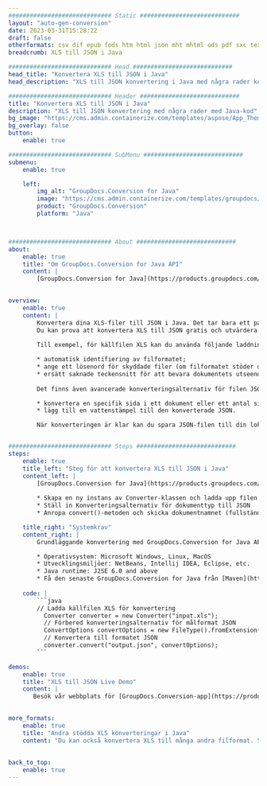 ```yaml
---
############################# Static ############################
layout: "auto-gen-conversion"
date: 2023-03-31T15:28:22
draft: false
otherformats: csv dif epub fods htm html json mht mhtml ods pdf sxc tex tsv xlam xls xlsb xlsm xlsx xlt xltm xltx xml xps
breadcrumb: XLS till JSON i Java

############################# Head ############################
head_title: "Konvertera XLS till JSON i Java"
head_description: "XLS till JSON konvertering i Java med några rader kod. Konvertera över 160 filformat med hjälp av GroupDocs dokumentkonverterings-API för Java"

############################# Header ############################
title: "Konvertera XLS till JSON i Java"
description: "XLS till JSON konvertering med några rader med Java-kod"
bg_image: "https://cms.admin.containerize.com/templates/aspose/App_Themes/V3/images/bg/header1.png"
bg_overlay: false
button:
    enable: true

############################# SubMenu ############################
submenu:
    enable: true

    left:
        img_alt: "GroupDocs.Conversion for Java"
        image: "https://cms.admin.containerize.com/templates/groupdocs/images/product-logos/90x90-noborder/groupdocs-conversion-java.png"
        product: "GroupDocs.Conversion"
        platform: "Java"



############################# About ############################
about:
    enable: true
    title: "Om GroupDocs.Conversion for Java API"
    content: |
        [GroupDocs.Conversion for Java](https://products.groupdocs.com/conversion/java/) är ett avancerat filformatkonverterings-API för konvertering mellan populära bild- och dokumentformat som Microsoft Office, OpenDocument, PDF, HTML, e-post, CAD. och mycket mer med bara några rader kod. Det inbyggda API:t upptäcker automatiskt formaten för originaldokumenten och erbjuder många alternativ för att anpassa de konverterade dokumenten. Tillsammans med funktionen att extrahera information från ett dokument, stöder den också cachelagring av konverteringsresultaten till den lokala disken som standard. Men alla typer av cachelagring kan stödjas genom att implementera lämpliga gränssnitt - Amazon S3, Dropbox, Google Drive, Windows Azure, Reddis eller andra.
    

overview:
    enable: true
    content: |
        Konvertera dina XLS-filer till JSON i Java. Det tar bara ett par rader med Java-kod på valfri plattform, som Windows, Linux, macOS.
        Du kan prova att konvertera XLS till JSON gratis och utvärdera kvaliteten på konverteringsresultaten. Tillsammans med enkla filkonverteringsskript kan du prova mer sofistikerade alternativ för att ladda källfilen XLS och lagra JSON-utdata. 
        
        Till exempel, för källfilen XLS kan du använda följande laddningsalternativ:

        * automatisk identifiering av filformatet;
        * ange ett lösenord för skyddade filer (om filformatet stöder det);
        * ersätt saknade teckensnitt för att bevara dokumentets utseende.
        
        Det finns även avancerade konverteringsalternativ för filen JSON:

        * konvertera en specifik sida i ett dokument eller ett antal sidor;
        * lägg till en vattenstämpel till den konverterade JSON.

        När konverteringen är klar kan du spara JSON-filen till din lokala filsökväg eller till tredje parts lagring såsom FTP, Amazon S3, Google Drive, Dropbox etc. Observera - för att konvertera XLS till JSON behöver du inte installera någon ytterligare programvara, såsom MS Office, Open Office, Adobe Acrobat Reader etc.


############################# Steps ############################
steps:
    enable: true
    title_left: "Steg för att konvertera XLS till JSON i Java"
    content_left: |
        [GroupDocs.Conversion for Java](https://products.groupdocs.com/conversion/java/) låter utvecklare enkelt konvertera XLS fil till JSON med några rader kod.
        
        * Skapa en ny instans av Converter-klassen och ladda upp filen XLS med den fullständiga sökvägen
        * Ställ in Konverteringsalternativ för dokumenttyp till JSON
        * Anropa convert()-metoden och skicka dokumentnamnet (fullständig sökväg) och formatet (JSON) som en parameter

    title_right: "Systemkrav"
    content_right: |
        Grundläggande konvertering med GroupDocs.Conversion for Java API kan göras med bara några rader kod. Våra API:er stöds på alla större plattformar och operativsystem. Innan du kör koden nedan, se till att du har följande förutsättningar installerade på ditt system.

        * Operativsystem: Microsoft Windows, Linux, MacOS
        * Utvecklingsmiljöer: NetBeans, Intellij IDEA, Eclipse, etc.
        * Java runtime: J2SE 6.0 and above
        * Få den senaste GroupDocs.Conversion for Java från [Maven](https://repository.groupdocs.com/webapp/#/artifacts/browse/tree/General/repo/com/groupdocs/groupdocs-conversion)
         
    code: |
        ```java    
        // Ladda källfilen XLS för konvertering
          Converter converter = new Converter("input.xls");
          // Förbered konverteringsalternativ för målformat JSON
          ConvertOptions convertOptions = new FileType().fromExtension("json").getConvertOptions();
          // Konvertera till formatet JSON
          converter.convert("output.json", convertOptions);
        ```

demos:
    enable: true
    title: "XLS till JSON Live Demo"
    content: |
       Besök vår webbplats för [GroupDocs.Conversion-app](https://products.groupdocs.app/conversion/family) och försök konvertera XLS till JSON nu. Den kostnadsfria demon har följande fördelar
          

more_formats:
    enable: true
    title: "Andra stödda XLS konverteringar i Java"
    content: "Du kan också konvertera XLS till många andra filformat. Se listan nedan."
       
       
back_to_top:
    enable: true
---
```

